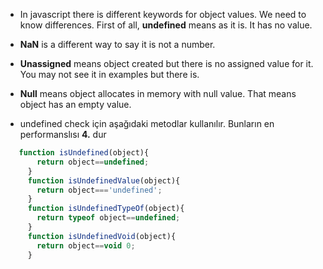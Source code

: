 - In javascript there is different keywords for object values. We need to know differences. First of all, **undefined** means as it is.
It has no value. 
- **NaN** is a different way to say it is not a number. 
- **Unassigned** means object created but there is no assigned value for it. 
You may not see it in examples but there is. 
- **Null** means object allocates in memory with null value. That means object has an empty value.

- undefined check için aşağıdaki metodlar kullanılır. Bunların en performanslısı **4.** dur 
 ```javascript
	function isUndefined(object){
        return object==undefined;
      }
      function isUndefinedValue(object){
        return object==='undefined';
      }
      function isUndefinedTypeOf(object){
        return typeof object==undefined;
      }
      function isUndefinedVoid(object){
        return object==void 0;
      }
```
